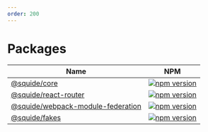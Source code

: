 ```yaml
---
order: 200
---
```


# Packages

| Name | NPM |
| --- | --- |
| [@squide/core](packages/core/README.md) | [![npm version](https://img.shields.io/npm/v/@squide/core)](https://www.npmjs.com/package/@squide/core) |
| [@squide/react-router](packages/react-router/README.md) | [![npm version](https://img.shields.io/npm/v/@squide/react-router)](https://www.npmjs.com/package/@squide/react-router) |
| [@squide/webpack-module-federation](packages/webpack-module-federation/README.md) | [![npm version](https://img.shields.io/npm/v/@squide/webpack-module-federation)](https://www.npmjs.com/package/@squide/webpack-module-federation) |
| [@squide/fakes](packages/fakes/README.md) | [![npm version](https://img.shields.io/npm/v/@squide/fakes)](https://www.npmjs.com/package/@squide/fakes) |
